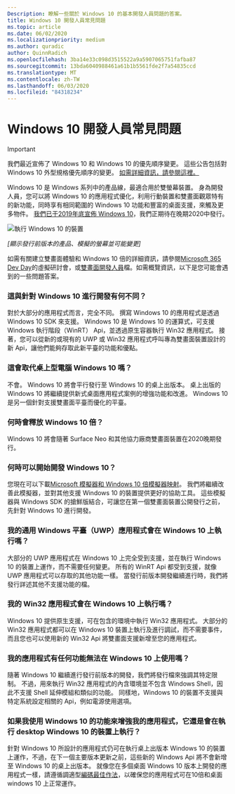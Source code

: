 ```yaml
---
Description: 瞭解一些關於 Windows 10 的基本開發人員問題的答案。
title: Windows 10 開發人員常見問題
ms.topic: article
ms.date: 06/02/2020
ms.localizationpriority: medium
ms.author: quradic
author: QuinnRadich
ms.openlocfilehash: 3ba14e33c098d3515522a9a5907065751fafba87
ms.sourcegitcommit: 13bda6040988461a61b1b5561fde2f7a54835ccd
ms.translationtype: MT
ms.contentlocale: zh-TW
ms.lasthandoff: 06/03/2020
ms.locfileid: "84318234"
---
```

# <a name="windows-10x-developer-faq"></a>Windows 10 開發人員常見問題

> [!IMPORTANT]
> 我們最近宣佈了 Windows 10 和 Windows 10 的優先順序變更。
> 這些公告包括對 Windows 10 外型規格優先順序的變更。 [如需詳細資訊，請參閱這裡。](https://blogs.windows.com/windowsexperience/2020/05/04/accelerating-innovation-in-windows-10-to-meet-customers-where-they-are/)

Windows 10 是 Windows 系列中的產品線，最適合用於雙螢幕裝置。 身為開發人員，您可以將 Windows 10 的應用程式優化，利用行動裝置和雙畫面觀眾特有的新功能，同時享有相同範圍的 Windows 10 功能和豐富的桌面支援，來觸及更多物件。 [我們已于2019年底宣佈 Windows 10](https://blogs.windows.com/windowsexperience/2019/10/02/introducing-windows-10x-enabling-dual-screen-pcs-in-2020/#6qxkItE2XMPu24uw.97)，我們正期待在晚期2020中發行。

![執行 Windows 10 的裝置](images/windows-10x-devices.png)
 
*[顯示發行前版本的產品、模擬的螢幕並可能變更]*

如需有關建立雙畫面體驗和 Windows 10 倍的詳細資訊，請參閱[Microsoft 365 Dev Day](https://developer.microsoft.com/microsoft-365/virtual-events)的虛擬研討會，或[雙畫面開發人員](https://docs.microsoft.com/dual-screen/)檔。如需概覽資訊，以下是您可能會遇到的一些問題答案。

### <a name="how-is-this-different-from-developing-for-windows-10"></a>這與針對 Windows 10 進行開發有何不同？

對於大部分的應用程式而言，完全不同。 撰寫 Windows 10 的應用程式是透過 Windows 10 SDK 來支援。 Windows 10 是 Windows 10 的運算式，可支援 Windows 執行階段（WinRT） Api，並透過原生容器執行 Win32 應用程式。 接著，您可以從新的或現有的 UWP 或 Win32 應用程式呼叫專為雙畫面裝置設計的新 Api，讓他們能夠存取此新平臺的功能和優點。

### <a name="does-this-replace-desktop-windows-10"></a>這會取代桌上型電腦 Windows 10 嗎？

不會。 Windows 10 將會平行發行至 Windows 10 的桌上出版本。 桌上出版的 Windows 10 將繼續提供新式桌面應用程式案例的增強功能和改進。 Windows 10 是另一個針對支援雙畫面平臺而優化的平臺。

### <a name="when-will-windows-10x-be-released"></a>何時會釋放 Windows 10 倍？

Windows 10 將會隨著 Surface Neo 和其他協力廠商雙畫面裝置在2020晚期發行。

### <a name="when-can-i-start-development-for-windows-10x"></a>何時可以開始開發 Windows 10？

您現在可以下載[Microsoft 模擬器和 Windows 10 倍模擬器映射](https://docs.microsoft.com/dual-screen/windows/get-dev-tools)。 我們將繼續改善此模擬器，並對其他支援 Windows 10 的裝置提供更好的協助工具。 這些模擬器與 Windows SDK 的搶鮮版結合，可讓您在第一個雙畫面裝置公開發行之前，先針對 Windows 10 進行開發。

### <a name="will-my-universal-windows-platform-uwp-apps-run-on-windows-10x"></a>我的通用 Windows 平臺（UWP）應用程式會在 Windows 10 上執行嗎？

大部分的 UWP 應用程式在 Windows 10 上完全受到支援，並在執行 Windows 10 的裝置上運作，而不需要任何變更。 所有的 WinRT Api 都受到支援，就像 UWP 應用程式可以存取的其他功能一樣。 當發行前版本開發繼續進行時，我們將發行詳述其他不支援功能的檔。

### <a name="will-my-win32-apps-run-on-windows-10x"></a>我的 Win32 應用程式會在 Windows 10 上執行嗎？

Windows 10 提供原生支援，可在包含的環境中執行 Win32 應用程式。 大部分的 Win32 應用程式都可以在 Windows 10 裝置上執行及進行調試，而不需要事件，而且您也可以使用新的 Win32 Api 將雙畫面支援新增至您的應用程式。

### <a name="are-there-any-features-of-my-app-that-wont-work-on-windows-10x"></a>我的應用程式有任何功能無法在 Windows 10 上使用嗎？

隨著 Windows 10 繼續進行發行前版本的開發，我們將發行檔來強調其特定限制。 不過，用來執行 Win32 應用程式的內含環境並不包含 Windows Shell，因此不支援 Shell 延伸模組和類似的功能。 同樣地，Windows 10 的裝置不支援與特定系統設定相關的 Api，例如電源使用選項。

### <a name="if-i-enhance-my-app-with-windows-10x-features-will-it-still-run-on-devices-running-desktop-windows-10"></a>如果我使用 Windows 10 的功能來增強我的應用程式，它還是會在執行 desktop Windows 10 的裝置上執行？

針對 Windows 10 所設計的應用程式仍可在執行桌上出版本 Windows 10 的裝置上運作，不過，在下一個主要版本更新之前，這些新的 Windows Api 將不會新增至 Windows 10 的桌上出版本。 就像您在多個桌面 Windows 10 版本上開發的應用程式一樣，請遵循調適型[編碼最佳作法](https://docs.microsoft.com/windows/uwp/debug-test-perf/version-adaptive-code)，以確保您的應用程式可在10倍和桌面 windows 10 上正常運作。 
